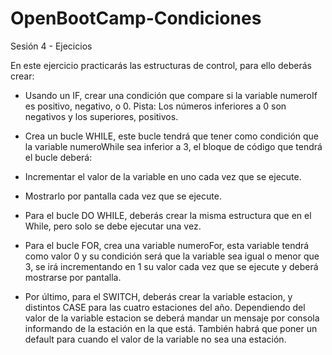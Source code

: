 # OpenBootCamp-Condiciones
Sesión 4 - Ejecicios

En este ejercicio practicarás las estructuras de control, para ello deberás crear:

- Usando un IF, crear una condición que compare si la variable numeroIf es positivo, negativo, o 0.
Pista: Los números inferiores a 0 son negativos y los superiores, positivos.

- Crea un bucle WHILE, este bucle tendrá que tener como condición que la variable numeroWhile sea inferior a 3, el bloque de código que tendrá el bucle deberá:

- Incrementar el valor de la variable en uno cada vez que se ejecute.

- Mostrarlo por pantalla cada vez que se ejecute.

- Para el bucle DO WHILE, deberás crear la misma estructura que en el While, pero solo se debe ejecutar una vez.

- Para el bucle FOR, crea una variable numeroFor, esta variable tendrá como valor 0 y su condición será que la variable sea igual o menor que 3, se irá incrementando en 1 su valor cada vez que se ejecute y deberá mostrarse por pantalla.

- Por último, para el SWITCH, deberás crear la variable estacion, y distintos CASE para las cuatro estaciones del año. Dependiendo del valor de la variable estacion se deberá mandar un mensaje por consola informando de la estación en la que está. También habrá que poner un default para cuando el valor de la variable no sea una estación.
